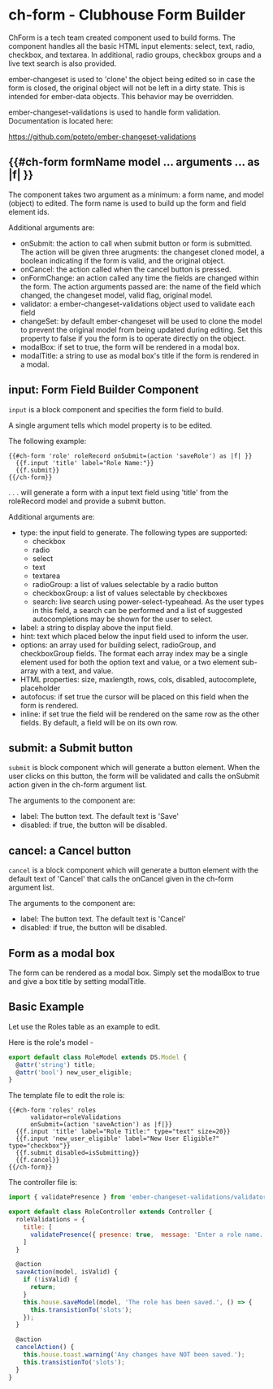 # ch-form - Clubhouse Form Builder

ChForm is a tech team created component used to build forms. The component
handles all the basic HTML input elements: select, text, radio, checkbox,
and textarea. In additional, radio groups, checkbox groups and a live text
search is also provided.

ember-changeset is used to 'clone' the object being edited so in case the form
is closed, the original object will not be left in a dirty state. This is intended
for ember-data objects. This behavior may be overridden.

ember-changeset-validations is used to handle form validation. Documentation
is located here:

https://github.com/poteto/ember-changeset-validations

## {{#ch-form formName model ... arguments ... as |f| }}
The component takes two argument as a minimum: a form name, and model (object) to edited.
The form name is used to build up the form and field element ids.

Additional arguments are:

* onSubmit: the action to call when submit button or form is submitted.
  The action will be given three arugments: the changeset cloned model, a boolean
  indicating if the form is valid, and the original object.
* onCancel: the action called when the cancel button is pressed.
* onFormChange: an action called any time the fields are changed within the form.
  The action arguments passed are: the name of the field which changed,
  the changeset model, valid flag, original model.
* validator: a ember-changeset-validations object used to validate each field
* changeSet: by default ember-changeset will be used to clone the model to
  prevent the original model from being updated during editing. Set this
  property to false if you the form is to operate directly on the object.
* modalBox: if set to true, the form will be rendered in a modal box.
* modalTitle: a string to use as modal box's title if the form is rendered in a modal.


## input: Form Field Builder Component

`input` is a block component and specifies the form field to build.

A single argument tells which model property is to be edited.

The following example:
```htmlbars
{{#ch-form 'role' roleRecord onSubmit=(action 'saveRole') as |f| }}
  {{f.input 'title' label="Role Name:"}}
  {{f.submit}}
{{/ch-form}}
```

. . . will generate a form with a input text field using 'title' from the roleRecord model and provide a submit button.

Additional arguments are:

* type: the input field to generate. The following types are supported:
  - checkbox
  - radio
  - select
  - text
  - textarea
  - radioGroup: a list of values selectable by a radio button
  - checkboxGroup: a list of values selectable by checkboxes
  - search: live search using power-select-typeahead. As the user types in
    this field, a search can be performed and a list of suggested autocompletions
    may be shown for the user to select.
* label: a string to display above the input field.
* hint: text which placed below the input field used to inform the user.
* options: an array used for building select, radioGroup, and checkboxGroup fields.
  The format each array index may be a single element used for both the option text
  and value, or a two element sub-array with a text, and value.
* HTML properties: size, maxlength, rows, cols, disabled, autocomplete, placeholder
* autofocus: if set true the cursor will be placed on this field when the form is rendered.
* inline: if set true the field will be rendered on the same row as the other fields. By default, a field will be on its own row.

## submit: a Submit button

`submit` is block component which will generate a button element. When the user clicks on this button, the form will be validated and calls the onSubmit action given in the ch-form argument list.

The arguments to the component are:

* label: The button text. The default text is 'Save'
* disabled: if true, the button will be disabled.

## cancel: a Cancel button

`cancel` is a block component which will generate a button element with the default text of 'Cancel' that calls the onCancel given in the ch-form argument list.

The arguments to the component are:

* label: The button text. The default text is 'Cancel'
* disabled: if true, the button will be disabled.

## Form as a modal box

The form can be rendered as a modal box. Simply set the modalBox to true and give a box title by setting modalTitle.

## Basic Example

Let use the Roles table as an example to edit.

Here is the role's model -

```javascript
export default class RoleModel extends DS.Model {
  @attr('string') title;
  @attr('bool') new_user_eligible;
}
```

The template file to edit the role is:

```htmlbars
{{#ch-form 'roles' roles
      validator=roleValidations
      onSubmit=(action 'saveAction') as |f|}}
  {{f.input 'title' label="Role Title:" type="text" size=20}}
  {{f.input 'new_user_eligible' label="New User Eligible?" type="checkbox"}}
  {{f.submit disabled=isSubmitting}}
  {{f.cancel}}
{{/ch-form}}
```

The controller file is:

```javascript
import { validatePresence } from 'ember-changeset-validations/validators';

export default class RoleController extends Controller {
  roleValidations = {
    title: [
      validatePresence({ presence: true,  message: 'Enter a role name.' }),
    ]
  }

  @action
  saveAction(model, isValid) {
    if (!isValid) {
      return;
    }
    this.house.saveModel(model, 'The role has been saved.', () => {
      this.transistionTo('slots');
    });
  }

  @action
  cancelAction() {
    this.house.toast.warning('Any changes have NOT been saved.');
    this.transistionTo('slots');
  }
}
```
